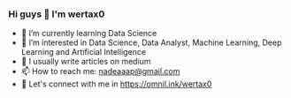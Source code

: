 ### Hi guys 👋 I'm wertax0

- 🌱 I’m currently learning Data Science
- 👀 I’m interested in Data Science, Data Analyst, Machine Learning, Deep Learning and Artificial Intelligence
- 📝 I usually write articles on medium
- 📫 How to reach me: nadeaaap@gmail.com
- 📄 Let's connect with me in https://omnil.ink/wertax0

